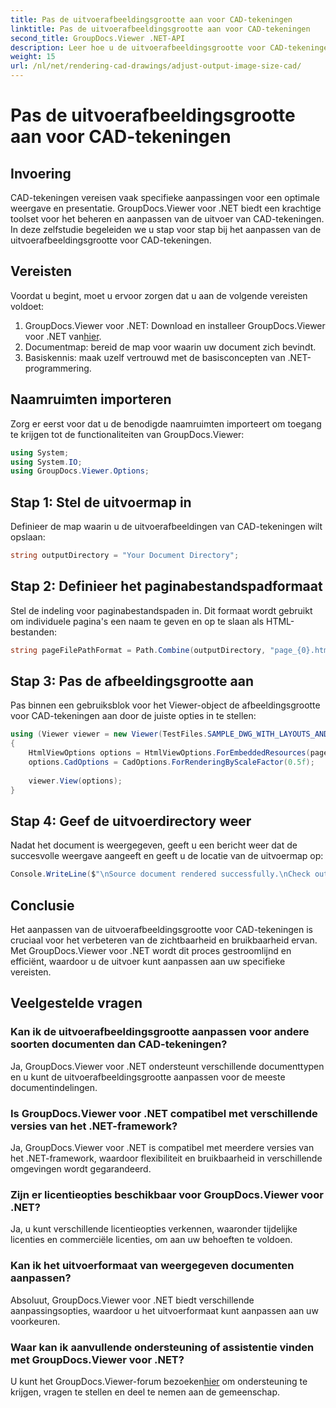 ```yaml
---
title: Pas de uitvoerafbeeldingsgrootte aan voor CAD-tekeningen
linktitle: Pas de uitvoerafbeeldingsgrootte aan voor CAD-tekeningen
second_title: GroupDocs.Viewer .NET-API
description: Leer hoe u de uitvoerafbeeldingsgrootte voor CAD-tekeningen kunt aanpassen met GroupDocs.Viewer voor .NET. Verbeter moeiteloos de zichtbaarheid en bruikbaarheid.
weight: 15
url: /nl/net/rendering-cad-drawings/adjust-output-image-size-cad/
---
```


# Pas de uitvoerafbeeldingsgrootte aan voor CAD-tekeningen

## Invoering
CAD-tekeningen vereisen vaak specifieke aanpassingen voor een optimale weergave en presentatie. GroupDocs.Viewer voor .NET biedt een krachtige toolset voor het beheren en aanpassen van de uitvoer van CAD-tekeningen. In deze zelfstudie begeleiden we u stap voor stap bij het aanpassen van de uitvoerafbeeldingsgrootte voor CAD-tekeningen.
## Vereisten
Voordat u begint, moet u ervoor zorgen dat u aan de volgende vereisten voldoet:
1.  GroupDocs.Viewer voor .NET: Download en installeer GroupDocs.Viewer voor .NET van[hier](https://releases.groupdocs.com/viewer/net/).
2. Documentmap: bereid de map voor waarin uw document zich bevindt.
3. Basiskennis: maak uzelf vertrouwd met de basisconcepten van .NET-programmering.

## Naamruimten importeren
Zorg er eerst voor dat u de benodigde naamruimten importeert om toegang te krijgen tot de functionaliteiten van GroupDocs.Viewer:
```csharp
using System;
using System.IO;
using GroupDocs.Viewer.Options;
```
## Stap 1: Stel de uitvoermap in
Definieer de map waarin u de uitvoerafbeeldingen van CAD-tekeningen wilt opslaan:
```csharp
string outputDirectory = "Your Document Directory";
```
## Stap 2: Definieer het paginabestandspadformaat
Stel de indeling voor paginabestandspaden in. Dit formaat wordt gebruikt om individuele pagina's een naam te geven en op te slaan als HTML-bestanden:
```csharp
string pageFilePathFormat = Path.Combine(outputDirectory, "page_{0}.html");
```
## Stap 3: Pas de afbeeldingsgrootte aan
Pas binnen een gebruiksblok voor het Viewer-object de afbeeldingsgrootte voor CAD-tekeningen aan door de juiste opties in te stellen:
```csharp
using (Viewer viewer = new Viewer(TestFiles.SAMPLE_DWG_WITH_LAYOUTS_AND_LAYERS))
{
    HtmlViewOptions options = HtmlViewOptions.ForEmbeddedResources(pageFilePathFormat);
    options.CadOptions = CadOptions.ForRenderingByScaleFactor(0.5f);
    
    viewer.View(options);
}
```
## Stap 4: Geef de uitvoerdirectory weer
Nadat het document is weergegeven, geeft u een bericht weer dat de succesvolle weergave aangeeft en geeft u de locatie van de uitvoermap op:
```csharp
Console.WriteLine($"\nSource document rendered successfully.\nCheck output in {outputDirectory}.");
```

## Conclusie
Het aanpassen van de uitvoerafbeeldingsgrootte voor CAD-tekeningen is cruciaal voor het verbeteren van de zichtbaarheid en bruikbaarheid ervan. Met GroupDocs.Viewer voor .NET wordt dit proces gestroomlijnd en efficiënt, waardoor u de uitvoer kunt aanpassen aan uw specifieke vereisten.
## Veelgestelde vragen
### Kan ik de uitvoerafbeeldingsgrootte aanpassen voor andere soorten documenten dan CAD-tekeningen?
Ja, GroupDocs.Viewer voor .NET ondersteunt verschillende documenttypen en u kunt de uitvoerafbeeldingsgrootte aanpassen voor de meeste documentindelingen.
### Is GroupDocs.Viewer voor .NET compatibel met verschillende versies van het .NET-framework?
Ja, GroupDocs.Viewer voor .NET is compatibel met meerdere versies van het .NET-framework, waardoor flexibiliteit en bruikbaarheid in verschillende omgevingen wordt gegarandeerd.
### Zijn er licentieopties beschikbaar voor GroupDocs.Viewer voor .NET?
Ja, u kunt verschillende licentieopties verkennen, waaronder tijdelijke licenties en commerciële licenties, om aan uw behoeften te voldoen.
### Kan ik het uitvoerformaat van weergegeven documenten aanpassen?
Absoluut, GroupDocs.Viewer voor .NET biedt verschillende aanpassingsopties, waardoor u het uitvoerformaat kunt aanpassen aan uw voorkeuren.
### Waar kan ik aanvullende ondersteuning of assistentie vinden met GroupDocs.Viewer voor .NET?
 U kunt het GroupDocs.Viewer-forum bezoeken[hier](https://forum.groupdocs.com/c/viewer/9) om ondersteuning te krijgen, vragen te stellen en deel te nemen aan de gemeenschap.